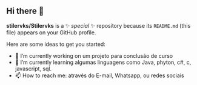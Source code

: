 ## Hi there 👋


**stilervks/Stilervks** is a ✨ _special_ ✨ repository because its `README.md` (this file) appears on your GitHub profile.

Here are some ideas to get you started:

- 🔭 I’m currently working on um projeto para conclusão de curso 
- 🌱 I’m currently learning algumas linguagens como Java, phyton, c#, c, javascript, sql.
- 📫 How to reach me: através do E-mail, Whatsapp, ou redes sociais 
